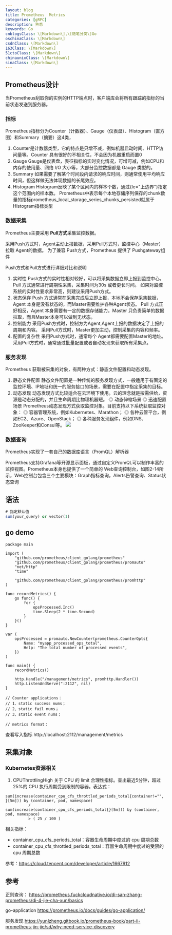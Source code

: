 ```yaml
---
layout: blog
title: Prometheus  Metrics
categories: [gRPC]
description: 熟悉
keywords: Go
cnblogsClass: \[Markdown\],\[随笔分类\]Go
oschinaClass: \[Markdown\]
csdnClass: \[Markdown\]
163Class: \[Markdown\]
51ctoClass: \[Markdown\]
chinaunixClass: \[Markdown\]
sinaClass: \[Markdown\]
---
```


## Prometheus设计
当Prometheus刮取你的实例的HTTP端点时，客户端库会将所有跟踪的指标的当前状态发送到服务器。

### 指标
Prometheus指标分为Counter（计数器）、Gauge（仪表盘）、Histogram（直方图）和Summary（摘要）这4类，
1. Counter是计数器类型，它的特点是只增不减，例如机器启动时间、HTTP访问量等。Counter 具有很好的不相关性，不会因为机器重启而置0
2. Gauge
  Gauge是仪表盘，表征指标的实时变化情况，可增可减，例如CPU和内存的使用量、网络 I/O 大小等，大部分监控数据都是 Gauge 类型的。
3. Summary
   如果需要了解某个时间段内请求的响应时间，则通常使用平均响应时间，但这样做无法体现数据的长尾效应。
4. Histogram
   Histogram反映了某个区间内的样本个数，通过{le="上边界"}指定这个范围内的样本数。 
   Prometheus中表示每个本地存储序列保存的chunk数量的指标prometheus_local_storage_series_chunks_persisted就属于Histogram指标类型


### 数据采集
Prometheus主要采用 **Pull方式**采集监控数据。

采用Push方式时，Agent主动上报数据，采用Pull方式时，监控中心（Master）拉取 Agent的数据。
为了兼容 Push方式，Prometheus 提供了 Pushgateway组件

Push方式和Pull方式进行详细对比和说明
1. 实时性
Push方式的实时性相对较好，可以将采集数据立即上报到监控中心。
Pull 方式通常进行周期性采集，采集时间为30s 或者更长时间。
如果对监控系统的实时性要求非常高，则建议采用Push方式。
2. 状态保存
Push 方式通常在采集完成后立即上报，本地不会保存采集数据，Agent 本身是没有状态的，而Master需要维护各种Agent状态。
Pull 方式正好相反，Agent 本身需要有一定的数据存储能力，Master 只负责简单的数据拉取，而且Master本身可以做到无状态。
3. 控制能力
采用Push方式时，控制方为Agent,Agent上报的数据决定了上报的周期和内容。
采用Pull方式时，Master更加主动，控制采集的内容和频率。
4. 配置的复杂性
采用Push方式时，通常每个 Agent都需要配置Master的地址。采用Pull方式时，通常通过批量配置或者自动发现来获取所有采集点。

### 服务发现
Prometheus 获取被采集的对象，有两种方式：静态文件配置和动态发现。
1. 静态文件配置
静态文件配置是一种传统的服务发现方式，一般适用于有固定的监控环境、IP地址和统一的服务接口的场景，需要在配置中指定采集的目标。
2. 动态发现
动态发现方式比较适合在云环境下使用。云的理念就是按需供给，资源是动态分配的，并且生命周期比物理机器短。
◎ 动态伸缩场景
◎ 迅速配置场景
Prometheus动态发现方式获取监控对象。目前支持以下系统获取监控对象：
◎ 容器管理系统，例如Kubernetes、Marathon；
◎ 各种云管平台，例如EC2、Azure、OpenStack；
◎ 各种服务发现组件，例如DNS、ZooKeeper和Consul等。
![](https://s2.loli.net/2022/07/25/aYRldz7WqvADFpS.png)


### 数据查询
Prometheus实现了一套自己的数据库语言（PromQL）解析器

Prometheus支持Grafana等开源显示面板，通过自定义PromQL可以制作丰富的监控视图。Prometheus本身也提供了一个简单的 Web查询控制台，如图2-14所示，Web控制台包含三个主要模块：Graph指标查询，Alerts告警查询、Status状态查询

## 语法
```sql
# 指定默认值
sum(your_query) or vector(1)
```
## go demo
```
package main

import (
	"github.com/prometheus/client_golang/prometheus"
	"github.com/prometheus/client_golang/prometheus/promauto"
	"net/http"
	"time"

	"github.com/prometheus/client_golang/prometheus/promhttp"
)

func recordMetrics() {
	go func() {
		for {
			opsProcessed.Inc()
			time.Sleep(2 * time.Second)
		}
	}()
}

var (
	opsProcessed = promauto.NewCounter(prometheus.CounterOpts{
		Name: "myapp_processed_ops_total",
		Help: "The total number of processed events",
	})
)

func main() {
	recordMetrics()

	http.Handle("/management/metrics", promhttp.Handler())
	http.ListenAndServe(":2112", nil)
}

// Counter applications：
// 1、static success nums；
// 2、static fail nums；
// 3、static event nums；

// metrics format：
```

查看写入指标
http://localhost:2112/management/metrics 


## 采集对象
### Kubernetes资源相关 
1. CPUThrottlingHigh
关于 CPU 的 limit 合理性指标。查出最近5分钟，超过25%的 CPU 执行周期受到限制的容器。表达式：
```shell
sum(increase(container_cpu_cfs_throttled_periods_total{container!="", }[5m])) by (container, pod, namespace)
          /
sum(increase(container_cpu_cfs_periods_total{}[5m])) by (container, pod, namespace)
          > ( 25 / 100 )
```          
相关指标：
- container_cpu_cfs_periods_total：容器生命周期中度过的 cpu 周期总数
- container_cpu_cfs_throttled_periods_total：容器生命周期中度过的受限的 cpu 周期总数


参考：https://cloud.tencent.com/developer/article/1667912


## 参考
正则查询：
https://prometheus.fuckcloudnative.io/di-san-zhang-prometheus/di-4-jie-cha-xun/basics

go-application https://prometheus.io/docs/guides/go-application/


服务发现 https://yunlzheng.gitbook.io/prometheus-book/part-ii-prometheus-jin-jie/sd/why-need-service-discovery